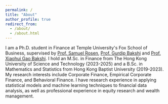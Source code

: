 ```yaml
---
permalink: /
title: "About"
author_profile: true
redirect_from: 
  - /about/
  - /about.html
---
```


I am a Ph.D. student in Finance at Temple University's Fox School of Business, supervised by [Prof. Samuel Rosen](https://sites.google.com/view/samuel-rosen/), [Prof. Gurdip Bakshi](https://sites.google.com/view/gurdipbakshi1/home) and [Prof. Xiaohui Gao Bakshi](https://sites.google.com/site/xiaohuigaobakshi/). I hold an M.Sc. in Finance from The Hong Kong University of Science and Technology (2023-2025) and a B.Sc. in Mathematics and Statistics from Hong Kong Baptist University (2019-2023). My research interests include Corporate Finance, Empirical Corporate Finance, and Behavioral Finance. I have research experience in applying statistical models and machine learning techniques to financial data analysis, as well as professional experience in equity research and wealth management.
